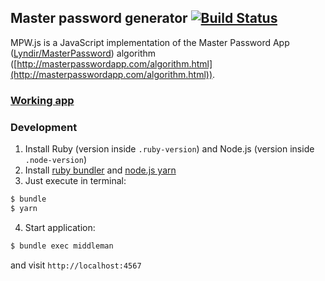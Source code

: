 ## Master password generator [![Build Status](https://travis-ci.org/le0pard/mpw.js.svg?branch=master)](https://travis-ci.org/le0pard/mpw.js)

MPW.js is a JavaScript implementation of the Master Password App ([Lyndir/MasterPassword](https://github.com/Lyndir/MasterPassword)) algorithm ([http://masterpasswordapp.com/algorithm.html](http://masterpasswordapp.com/algorithm.html)).

### [Working app](https://mpw.leopard.in.ua/)

### Development

1. Install Ruby (version inside `.ruby-version`) and Node.js (version inside `.node-version`)
2. Install [ruby bundler](http://bundler.io/) and [node.js yarn](https://yarnpkg.com/en/)
3. Just execute in terminal:

```bash
$ bundle
$ yarn
```
4. Start application:

```bash
$ bundle exec middleman
```

and visit `http://localhost:4567`

